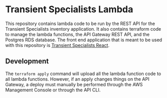 # Transient Specialists Lambda

This repository contains lambda code to be run by the REST API for the Transient Specialists inventory application. It also contains terraform code to manage the lambda functions, the API Gateway REST API, and the Postgres RDS database. The front end application that is meant to be used with this repository is [Transient Specialists React](https://github.com/pitrak1/transient-specialists-react).

## Development

The `terraform apply` command will upload all the lambda function code to all lambda functions. However, if an apply changes things on the API Gateway, a deploy must manually be performed through the AWS Management Console or through the API CLI.

